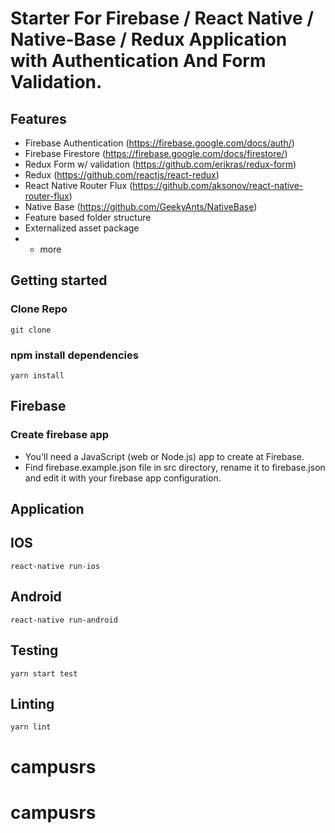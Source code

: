 # Starter For Firebase / React Native / Native-Base / Redux Application with Authentication And Form Validation.

## Features

- Firebase Authentication (https://firebase.google.com/docs/auth/)
- Firebase Firestore (https://firebase.google.com/docs/firestore/)
- Redux Form w/ validation (https://github.com/erikras/redux-form)
- Redux (https://github.com/reactjs/react-redux)
- React Native Router Flux (https://github.com/aksonov/react-native-router-flux)
- Native Base (https://github.com/GeekyAnts/NativeBase)
- Feature based folder structure
- Externalized asset package
- + more

## Getting started

### Clone Repo

````
git clone
````

### npm install dependencies

````
yarn install
````

## Firebase

### Create firebase app

- You'll need a JavaScript (web or Node.js) app to create at Firebase.
- Find firebase.example.json file in src directory, rename it to firebase.json and edit it with your firebase app configuration.

## Application

## IOS

````
react-native run-ios
````

## Android

````
react-native run-android
````

## Testing

````
yarn start test
````

## Linting

````
yarn lint
````
# campusrs
# campusrs
